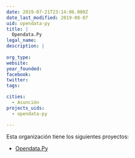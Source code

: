 ```yaml
---
date: 2019-07-21T23:14:06.000Z
date_last_modified: 2019-08-07
uid: opendata-py
title: |
  Opendata.Py
legal_name: 
description: |
  
org_type: 
website: 
year_founded: 
facebook: 
twitter: 
tags:

cities: 
  - Asunción
projects_uids:
  - opendata-py

---
```


Esta organización tiene los siguientes proyectos:

- [Opendata.Py](/proyectos/opendata-py)
